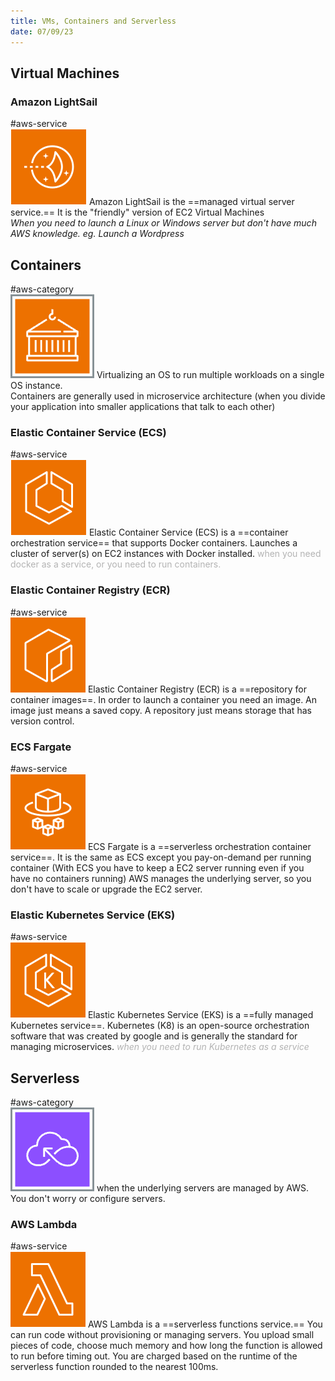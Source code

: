 ```yaml
---
title: VMs, Containers and Serverless
date: 07/09/23
---
```


## Virtual Machines

### Amazon LightSail

\#aws-service   
![35](../../images/icons/Lightsail_Icon.png)  Amazon LightSail is the ==managed virtual server service.== It is the "friendly" version of EC2 Virtual Machines   
*When you need to launch a Linux or Windows server but don't have much AWS knowledge. eg. Launch a Wordpress*

## Containers

\#aws-category  
![35](../../images/icons/Containers_Icon.png) Virtualizing an OS to run multiple workloads on a single OS instance.   
Containers are generally used in microservice architecture (when you divide your application into smaller applications that talk to each other) 

### Elastic Container Service (ECS)

\#aws-service   
![35](../../images/icons/ECS_Icon.png)  Elastic Container Service (ECS) is a ==container orchestration service== that supports Docker containers. Launches a cluster of server(s) on EC2 instances with Docker installed. <span style="color:#b3b3b3">when you need docker as a service, or you need to run containers.</span>

### Elastic Container Registry (ECR)

\#aws-service   
![35](../../images/icons/ECR_Icon.png) Elastic Container Registry (ECR) is a ==repository for container images==. In order to launch a container you need an image. An image just means a saved copy. A repository just means storage that has version control. 

### ECS Fargate

\#aws-service   
![35](../../images/icons/Fargate_Icon.png) ECS Fargate is a ==serverless orchestration container service==. It is the same as ECS except you pay-on-demand per running container (With ECS you have to keep a EC2 server running even if you have no containers running) AWS manages the underlying server, so you don't have to scale or upgrade the EC2 server. 

### Elastic Kubernetes Service (EKS)

\#aws-service   
![35](../../images/icons/EKS_Icon.png)  Elastic Kubernetes Service (EKS) is a ==fully managed Kubernetes service==. Kubernetes (K8) is an open-source orchestration software that was created by google and is generally the standard for managing microservices. <em style="color:#b3b3b3">when you need to run Kubernetes as a service</em>

## Serverless

\#aws-category   
![35](../../images/icons/Serverless_Icon.png) when the underlying servers are managed by AWS. You don't worry or configure servers.

### AWS Lambda

\#aws-service   
![35](../../images/icons/Lambda_Icon.png) AWS Lambda is a ==serverless functions service.== You can run code without provisioning or managing servers. You upload small pieces of code, choose much memory and how long the function is allowed to run before timing out. You are charged based on the runtime of the serverless function rounded to the nearest 100ms.

